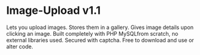 # Image-Upload v1.1
Lets you upload images.
Stores them in a gallery.
Gives image details upon clicking an image.
Built completely with PHP MySQLfrom scratch, no external libraries used.
Secured with captcha.
Free to download and use or alter code.
